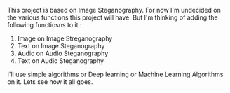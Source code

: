 This project is based on Image Steganography. For now I'm undecided on the various functions this project will have. But I'm thinking of adding the following functiosns to it : 
1. Image on Image Streganography
2. Text on Image Steganography
3. Audio on Audio Steganography
4. Text on Audio Steganography

I'll use simple algorithms or Deep learning or Machine Learning Algorithms on it. Lets see how it all goes.
